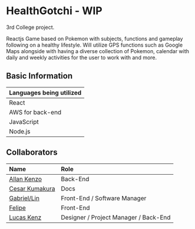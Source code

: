 # HealthGotchi - WIP
3rd College project.

Reactjs Game based on Pokemon with subjects, functions and gameplay following on a healthy lifestyle. 
Will utilize GPS functions such as Google Maps alongside with having a diverse collection of Pokemon, calendar with daily and weekly activities for the user to work with and more.

## Basic Information
| Languages being utilized  |
| ------------- |
| React  |
| AWS for back-end  |
| JavaScript  |
| Node.js  |

## Collaborators

| Name     | Role |
| :--- | :--- |
| [Allan Kenzo](https://github.com/AllanKenzo) | Back-End |
| [Cesar Kumakura](https://github.com/CesarKumakura) | Docs |
| [Gabriel/Lin](https://github.com/Heistoo) | Front-End / Software Manager |
| [Felipe](https://github.com/felip-000) | Front-End |
| [Lucas Kenz](https://github.com/LucasKenz) | Designer / Project Manager / Back-End |
